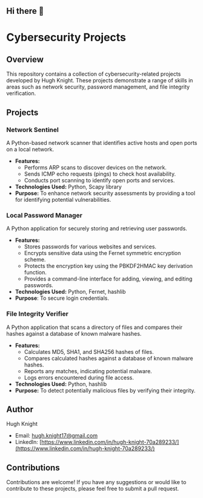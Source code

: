 ## Hi there 👋
# Cybersecurity Projects

## Overview

This repository contains a collection of cybersecurity-related projects developed by Hugh Knight. These projects demonstrate a range of skills in areas such as network security, password management, and file integrity verification.

## Projects

### Network Sentinel

A Python-based network scanner that identifies active hosts and open ports on a local network.

* **Features:**
    * Performs ARP scans to discover devices on the network.
    * Sends ICMP echo requests (pings) to check host availability.
    * Conducts port scanning to identify open ports and services.
* **Technologies Used:** Python, Scapy library
* **Purpose:** To enhance network security assessments by providing a tool for identifying potential vulnerabilities.

### Local Password Manager

A Python application for securely storing and retrieving user passwords.

* **Features:**
    * Stores passwords for various websites and services.
    * Encrypts sensitive data using the Fernet symmetric encryption scheme.
    * Protects the encryption key using the PBKDF2HMAC key derivation function.
    * Provides a command-line interface for adding, viewing, and editing passwords.
* **Technologies Used:** Python, Fernet, hashlib
* **Purpose**: To secure login credentials.

### File Integrity Verifier

A Python application that scans a directory of files and compares their hashes against a database of known malware hashes.

* **Features:**
    * Calculates MD5, SHA1, and SHA256 hashes of files.
    * Compares calculated hashes against a database of known malware hashes.
    * Reports any matches, indicating potential malware.
    * Logs errors encountered during file access.
* **Technologies Used:** Python, hashlib
* **Purpose:** To detect potentially malicious files by verifying their integrity.

## Author

Hugh Knight

* Email: hugh.knight17@gmail.com
* LinkedIn: [https://www.linkedin.com/in/hugh-knight-70a289233/](https://www.linkedin.com/in/hugh-knight-70a289233/)

## Contributions

Contributions are welcome! If you have any suggestions or would like to contribute to these projects, please feel free to submit a pull request.

<!--
**LunahOCE/LunahOCE** is a ✨ _special_ ✨ repository because its `README.md` (this file) appears on your GitHub profile.

Here are some ideas to get you started:

- 🔭 I’m currently working on ...
- 🌱 I’m currently learning ...
- 👯 I’m looking to collaborate on ...
- 🤔 I’m looking for help with ...
- 💬 Ask me about ...
- 📫 How to reach me: ...
- 😄 Pronouns: ...
- ⚡ Fun fact: ...
-->
